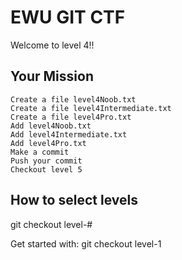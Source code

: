 # EWU GIT CTF

Welcome to level 4!!


## Your Mission

	Create a file level4Noob.txt
	Create a file level4Intermediate.txt
	Create a file level4Pro.txt
	Add level4Noob.txt
	Add level4Intermediate.txt
	Add level4Pro.txt
	Make a commit
	Push your commit
	Checkout level 5


## How to select levels

git checkout level-#

Get started with: git checkout level-1
